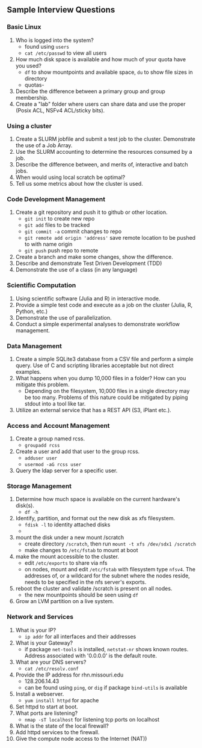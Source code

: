 ## Sample Interview Questions




### Basic Linux
1. Who is logged into the system?
	- found using `users`
	- `cat /etc/passwd` to view all users
2. How much disk space is available and how much of your quota have you used?
	- `df` to show mountpoints and available space, `du` to show file sizes in directory
	- quotas-
3. Describe the difference between a primary group and group membership.
4. Create a "lab" folder where users can share data and use the proper (Posix ACL, NSFv4 ACL/sticky bits).




### Using a cluster
1. Create a SLURM jobfile and submit a test job to the cluster. Demonstrate the use of a Job Array.
2. Use the SLURM accounting to determine the resources consumed by a job.
3. Describe the difference between, and merits of, interactive and batch jobs.
4. When would using local scratch be optimal?
5. Tell us some metrics about how the cluster is used.





### Code Development Management
1. Create a git repository and push it to github or other location.
	- `git init` to create new repo
	- `git add` files to be tracked
	- `git commit -a` commit changes to repo
	- `git remote add origin 'address'` save remote location to be pushed to with name origin
	- `git push` push repo to remote
2. Create a branch and make some changes, show the difference.
3. Describe and demonstrate Test Driven Development (TDD)
4. Demonstrate the use of a class (in any language)




### Scientific Computation
1. Using scientific software (Julia and R) in interactive mode.
2. Provide a simple test code and execute as a job on the cluster (Julia, R, Python, etc.)
3. Demonstrate the use of parallelization.
4. Conduct a simple experimental analyses to demonstrate workflow management.




### Data Management
1. Create a simple SQLite3 database from a CSV file and perform a simple query. Use of C and scripting libraries acceptable but not direct examples.
2. What happens when you dump 10,000 files in a folder? How can you mitigate this problem.
	- Depending on the filesystem, 10,000 files in a single directory may be too many.  Problems of this nature could be mitigated by piping stdout into a tool like tar.
3. Utilize an external service that has a REST API (S3, iPlant etc.).




### Access and Account Management
1. Create a group named rcss.
	- `groupadd rcss`
2. Create a user and add that user to the group rcss.
	- `adduser user`
	- `usermod -aG rcss user`
3. Query the ldap server for a specific user.




### Storage Management
1. Determine how much space is available on the current hardware's disk(s).
	- `df -h`
2. Identify, partition, and format out the new disk as xfs filesystem.
	- `fdisk -l` to identity attached disks
	- 
3. mount the disk under a new mount /scratch
	- create directory `/scratch`, then run `mount -t xfs /dev/sdx1 /scratch`
	- make changes to `/etc/fstab` to mount at boot
4. make the mount accessible to the cluster.
	- edit `/etc/exports` to share via nfs
	- on nodes, mount and edit `/etc/fstab` with filesystem type `nfsv4`.  The addresses of, or a wildcard for the subnet where the nodes reside, needs to be specified in the nfs server's exports.
5. reboot the cluster and validate /scratch is present on all nodes.
	- the new mountpoints should be seen using `df`
6. Grow an LVM partition on a live system.




### Network and Services
1. What is your IP?
	- `ip addr` for all interfaces and their addresses
2. What is your Gateway?
	- if package `net-tools` is installed, `netstat-nr` shows known routes.  Address associated with '0.0.0.0' is the default route.
3. What are your DNS servers?
	- `cat /etc/resolv.conf`
4. Provide the IP address for rhn.missouri.edu
	- 128.206.14.43
	- can be found using `ping`, or `dig` if package `bind-utils` is available
5. Install a webserver.
	- `yum install httpd` for apache
6. Set httpd to start at boot.
7. What ports are listening?
	- `nmap -sT localhost` for listening tcp ports on localhost
8. What is the state of the local firewall?
9. Add httpd services to the firewall.
10. Give the compute node access to the Internet (NAT))
